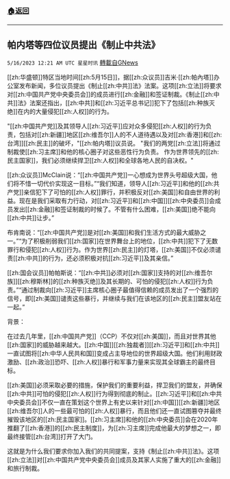 ###  [:house:返回](README.md)
---


## 帕内塔等四位议员提出《制止中共法》
`5/16/2023 12:21 AM UTC 星星时讯` [轉載自GNews](https://gnews.org/articles/1303290)

[[zh:华盛顿]]特区当地时间[[zh:5月15日]]，据[[zh:众议员]]吉米·[[zh:帕內塔]]办公室发布新闻，多位议员提出《制止[[zh:中共]]法》法案。这项[[zh:立法]]将要求对[[zh:中国共产党中央委员会]]的成员进行[[zh:金融]]和签证制裁。《制止[[zh:中共]]法》法案还指出，[[zh:中共]]和[[zh:习近平总书记]]犯下了包括[[zh:种族灭绝]]在内的大量侵犯[[zh:人权]]的行为。

  

  

"[[zh:中国共产党]]及其领导人[[zh:习近平]]应对众多侵犯[[zh:人权]]的行为负责，包括对[[zh:新疆]]地区[[zh:维吾尔]]人的不人道待遇以及对[[zh:香港]]和[[zh:台湾]][[zh:民主]]的破坏，"[[zh:帕内塔]]议员说。  "我们的两党[[zh:立法]]将通过制裁使[[zh:习主席]]和他的核心圈子对这些恶性行为负责。  作为世界领先的[[zh:民主国家]]，我们必须继续捍卫[[zh:人权]]和全球各地人民的自决权。"

  

[[zh:众议员]]McClain说：“[[zh:中国共产党]]一心想成为世界头号超级大国，他们将不惜一切代价实现这一目标。”“我们知道，领导人[[zh:习近平]]和他的[[zh:共产党]]亲信犯下了可怕的[[zh:人权]]罪行，并积极反对[[zh:美国]]和自由世界的利益。现在是我们采取有力行动，对[[zh:习近平]]和[[zh:中国]][[zh:中央委员]]会成员发出[[zh:金融]]和签证制裁的时候了。不管有什么困难，[[zh:美国]]绝不能向[[zh:中共]]让步。”

  

  

布肯南说：“[[zh:中国共产党]]是对[[zh:美国]]和我们生活方式的最大威胁之一。”“为了积极削弱我们[[zh:国家]]在世界舞台上的地位，[[zh:中共]]犯下了无数罪行和侵犯[[zh:人权]]行为。作为世界[[zh:民主]]的灯塔，[[zh:美国]]不仅必须谴责[[zh:中共]]的行为，还必须积极对抗[[zh:习近平]]及其亲信。”

  

  

[[zh:国会议员]]帕帕斯说：“[[zh:中共]]必须对[[zh:国家]]支持的对[[zh:维吾尔族]][[zh:穆斯林]]的[[zh:种族灭绝]]及其长期的、可怕的侵犯[[zh:人权]]行为负责。”“通过制裁向[[zh:习近平]]主席核心圈子最值得信赖的成员发出了一个强烈的信号，即[[zh:美国]]谴责这些暴行，并继续与我们在该地区的[[zh:民主]]盟友站在一起。”

  

背景：

  

在过去几年里，[[zh:中国共产党]]（CCP）不仅对[[zh:美国]]，而且对世界其他[[zh:国家]]的威胁越来越大。[[zh:中国]][[zh:独裁者]][[zh:习近平]]和[[zh:中共]]一直试图将[[zh:中华人民共和国]]变成占主导地位的世界超级大国。他们利用财政激励、[[zh:政治]]恐吓、[[zh:人权]]暴行和军事力量来实现其全球霸主的最终目标。

  

[[zh:美国]]必须采取必要的措施，保护我们的重要利益，捍卫我们的盟友，并确保[[zh:中共]]可怕的侵犯[[zh:人权]]行为得到彻底的制止。[[zh:习近平]]和[[zh:中共中央委员会]]不仅一直在策划这个世界上有史以来针对[[zh:中国]][[zh:新疆]]地区[[zh:维吾尔]]人的一些最可怕的[[zh:人权]]暴行，而且他们还一直试图篡夺并最终摧毁该地区的[[zh:民主国家]]。[[zh:习主席]]和他的[[zh:中央委员]]会在2020年推翻了[[zh:香港]]的[[zh:民主制度]]，为[[zh:习主席]]完成他最大的梦想之一，即最终接管[[zh:台湾]]打开了大门。

  

这就是为什么我们要求你加入我们的共同提案，支持《制止[[zh:中共]]法》。这项[[zh:立法]]对[[zh:中国共产党中央委员会]]成员及其家人实施了重大的[[zh:金融]]和旅行制裁。
